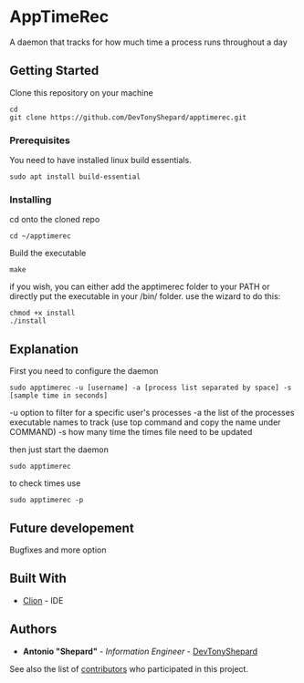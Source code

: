 # AppTimeRec
A daemon that tracks for how much time a process runs throughout a day

## Getting Started

Clone this repository on your machine
```
cd
git clone https://github.com/DevTonyShepard/apptimerec.git
```

### Prerequisites

You need to have installed linux build essentials.

```
sudo apt install build-essential
```

### Installing

cd onto the cloned repo
```
cd ~/apptimerec 
```

Build the executable

```
make
```

if you wish, you can either add the apptimerec folder to your PATH or directly put the executable in your /bin/ folder. use the wizard to do this:

```
chmod +x install
./install
```
## Explanation
First you need to configure the daemon
```
sudo apptimerec -u [username] -a [process list separated by space] -s [sample time in seconds]
```
-u option to filter for a specific user's processes
-a the list of the processes executable names to track (use top command and copy the name under COMMAND)
-s how many time the times file need to be updated

then just start the daemon
```
sudo apptimerec
```

to check times use 
```
sudo apptimerec -p
```
## Future developement
Bugfixes and more option

## Built With
* [Clion](https://www.jetbrains.com/clion/) - IDE

## Authors

* **Antonio "Shepard"** - *Information Engineer* - [DevTonyShepard](https://github.com/DevTonyShepard)

See also the list of [contributors](https://github.com/your/project/contributors) who participated in this project.
